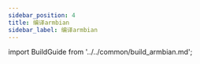 ```yaml
---
sidebar_position: 4
title: 编译armbian
sidebar_label: 编译armbian
---
```


import BuildGuide from '../../common/build_armbian.md';

<BuildGuide />